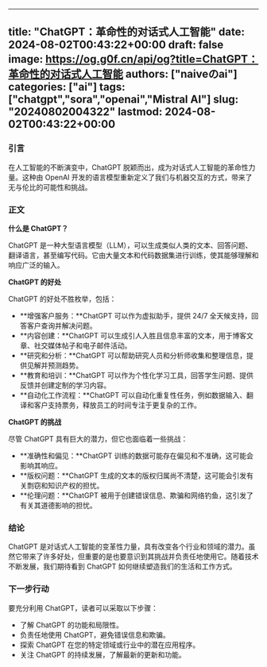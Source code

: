 
---
title: "ChatGPT：革命性的对话式人工智能"
date: 2024-08-02T00:43:22+00:00
draft: false
image: https://og.g0f.cn/api/og?title=ChatGPT：革命性的对话式人工智能
authors: ["naiveのai"]
categories: ["ai"]
tags: ["chatgpt","sora","openai","Mistral AI"]
slug: "20240802004322"
lastmod: 2024-08-02T00:43:22+00:00
---
### 引言

在人工智能的不断演变中，ChatGPT 脱颖而出，成为对话式人工智能的革命性力量。这种由 OpenAI 开发的语言模型重新定义了我们与机器交互的方式，带来了无与伦比的可能性和挑战。

### 正文

**什么是 ChatGPT？**

ChatGPT 是一种大型语言模型（LLM），可以生成类似人类的文本、回答问题、翻译语言，甚至编写代码。它由大量文本和代码数据集进行训练，使其能够理解和响应广泛的输入。

**ChatGPT 的好处**

ChatGPT 的好处不胜枚举，包括：

* **增强客户服务：**ChatGPT 可以作为虚拟助手，提供 24/7 全天候支持，回答客户查询并解决问题。
* **内容创建：**ChatGPT 可以生成引人入胜且信息丰富的文本，用于博客文章、社交媒体帖子和电子邮件活动。
* **研究和分析：**ChatGPT 可以帮助研究人员和分析师收集和整理信息，提供见解并预测趋势。
* **教育和培训：**ChatGPT 可以作为个性化学习工具，回答学生问题、提供反馈并创建定制的学习内容。
* **自动化工作流程：**ChatGPT 可以自动化重复性任务，例如数据输入、翻译和客户支持票务，释放员工的时间专注于更复杂的工作。

**ChatGPT 的挑战**

尽管 ChatGPT 具有巨大的潜力，但它也面临着一些挑战：

* **准确性和偏见：**ChatGPT 训练的数据可能存在偏见和不准确，这可能会影响其响应。
* **版权问题：**ChatGPT 生成的文本的版权归属尚不清楚，这可能会引发有关剽窃和知识产权的担忧。
* **伦理问题：**ChatGPT 被用于创建错误信息、欺骗和网络钓鱼，这引发了有关其道德影响的担忧。

### 结论

ChatGPT 是对话式人工智能的变革性力量，具有改变各个行业和领域的潜力。虽然它带来了许多好处，但重要的是也要意识到其挑战并负责任地使用它。随着技术不断发展，我们期待看到 ChatGPT 如何继续塑造我们的生活和工作方式。

### 下一步行动

要充分利用 ChatGPT，读者可以采取以下步骤：

* 了解 ChatGPT 的功能和局限性。
* 负责任地使用 ChatGPT，避免错误信息和欺骗。
* 探索 ChatGPT 在您的特定领域或行业中的潜在应用程序。
* 关注 ChatGPT 的持续发展，了解最新的更新和功能。